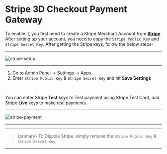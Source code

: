 # Stripe 3D Checkout Payment Gateway

To enable it, you first need to create a Stripe Merchant Account from **[Stripe](https://stripe.com)**. After setting up your account, you need to copy the `Stripe Public Key` and `Stripe Secret Key`.
After getting the Stripe keys, follow the below steps-

---

![stripe-setup](https://eventmie-pro-docs.classiebit.com//images/fullyloaded/stripe-setup.png "stripe-setup")

---


1. Go to Admin Panel -> Settings -> Apps
2. Enter `Stripe Public Key` & `Stripe Secret Key` and hit **Save Settings**

<br>

You can enter Stripe **Test** keys to Test payment using Stripe Test Card, and Stripe **Live** keys to make real payments.


---

![stripe-payment](https://eventmie-pro-docs.classiebit.com//images/fullyloaded/stripe-payment.png "stripe-payment")

---


---

>{primary} To Disable Stripe, simply remove the `Stripe Public Key` & `Stripe Secret Key`.

---